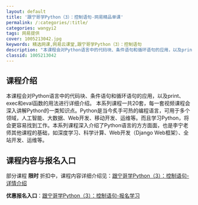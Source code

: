 ```yaml
---
layout: default
title: '跟宁哥学Python（3）：控制语句-网易精品单课'
permalink: /:categories/:title/
categories: wangyi2
tags: 网易提供
cover: 1005213042.jpg
keywords: 精选网课,网易云课堂,跟宁哥学Python（3）：控制语句
description: "本课程会对Python语言中的代码块、条件语句和循环语句的应用，以及print、exec和eval函数的用法进行详细介绍。本系列课程一共20套，每一套视频课程会深入讲解Python的一类知识"
classid: 1005213042
---
```


## 课程介绍

本课程会对Python语言中的代码块、条件语句和循环语句的应用，以及print、exec和eval函数的用法进行详细介绍。
本系列课程一共20套，每一套视频课程会深入讲解Python的一类知识点。Python是当今炙手可热的编程语言，可用于多个领域，人工智能、大数据、Web开发、移动开发、运维等。而且学习Python，将会更容易找到工作。本系列课程深入介绍了Python语言的方方面面，也是李宁老师其他课程的基础，如深度学习、科学计算、Web开发（Django Web框架）、全站开发、运维等。

## 课程内容与报名入口

部分课程 **限时** 折扣中，课程内容详细介绍见：[跟宁哥学Python（3）：控制语句-详情介绍](https://study.163.com/course/introduction/1005213042.htm?share=1&shareId=1025206652&utm_campaign=share&utm_medium=iphoneShare&utm_source=&utm_u=1025206652)

**优惠报名入口**：[跟宁哥学Python（3）：控制语句-报名学习](https://study.163.com/course/introduction/1005213042.htm?share=1&shareId=1025206652&utm_campaign=share&utm_medium=iphoneShare&utm_source=&utm_u=1025206652)

